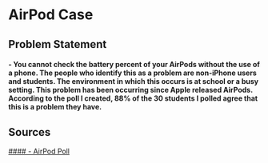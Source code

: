 # AirPod Case



## Problem Statement
#### - You cannot check the battery percent of your AirPods without the use of a phone. The people who identify this as a problem are non-iPhone users and students. The environment in which this occurs is at school or a busy setting. This problem has been occurring since Apple released AirPods. According to the poll I created, 88% of the 30 students I polled agree that this is a problem they have.

















## Sources
[#### - AirPod Poll](https://docs.google.com/forms/d/1aVDSOM6HkFfgVF3ke4yvM-jfQLU2wg3XL9RGB56SbAs/prefill)
